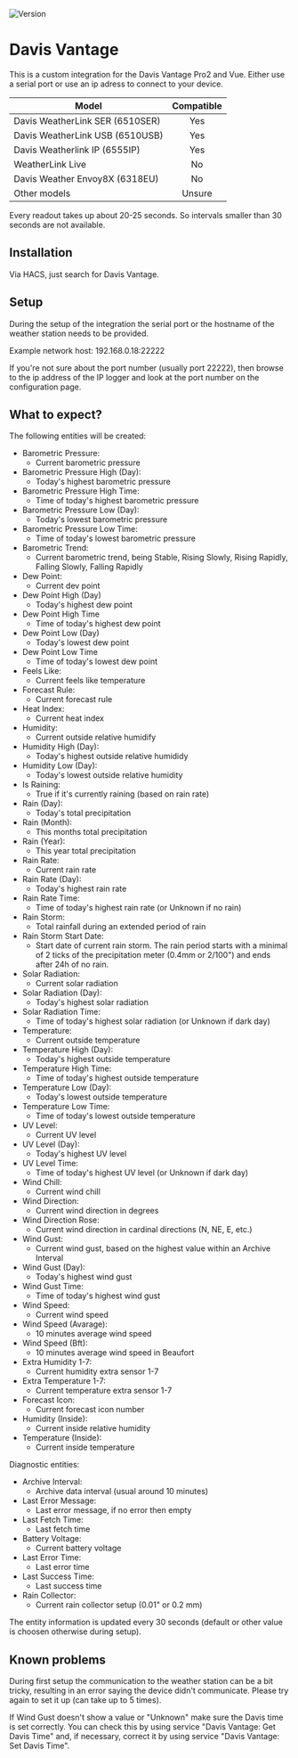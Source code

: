 ![Version](https://img.shields.io/github/v/release/MarcoGos/davis_vantage?include_prereleases)

# Davis Vantage

This is a custom integration for the Davis Vantage Pro2 and Vue. Either use a serial port or use an ip adress to connect to your device.

Model | Compatible
---|:---:
Davis WeatherLink SER (6510SER) | Yes
Davis WeatherLink USB (6510USB) | Yes
Davis Weatherlink IP (6555IP) | Yes 
WeatherLink Live | No
Davis Weather Envoy8X (6318EU) | No
Other models | Unsure

Every readout takes up about 20-25 seconds. So intervals smaller than 30 seconds are not available.

## Installation

Via HACS, just search for Davis Vantage.

## Setup

During the setup of the integration the serial port or the hostname of the weather station needs to be provided.

Example network host: 192.168.0.18:22222

If you're not sure about the port number (usually port 22222), then browse to the ip address of the IP logger and look at the port number on the configuration page.

## What to expect?

The following entities will be created:

- Barometric Pressure:
    - Current barometric pressure
- Barometric Pressure High (Day): 
    - Today's highest barometric pressure
- Barometric Pressure High Time:
    - Time of today's highest barometric pressure
- Barometric Pressure Low (Day): 
    - Today's lowest barometric pressure
- Barometric Pressure Low Time:
    - Time of today's lowest barometric pressure
- Barometric Trend: 
    - Current barometric trend, being Stable, Rising Slowly, Rising Rapidly, Falling Slowly, Falling Rapidly
- Dew Point: 
    - Current dev point
- Dew Point High (Day)
    - Today's highest dew point
- Dew Point High Time
    - Time of today's highest dew point
- Dew Point Low (Day)
    - Today's lowest dew point
- Dew Point Low Time
    - Time of today's lowest dew point
- Feels Like: 
    - Current feels like temperature
- Forecast Rule: 
    - Current forecast rule
- Heat Index: 
    - Current heat index
- Humidity: 
    - Current outside relative humidify
- Humidity High (Day): 
    - Today's highest outside relative humididy
- Humidity Low (Day): 
    - Today's lowest outside relative humidity
- Is Raining: 
    - True if it's currently raining (based on rain rate)
- Rain (Day): 
    - Today's total precipitation
- Rain (Month): 
    - This months total precipitation
- Rain (Year): 
    - This year total precipitation
- Rain Rate: 
    - Current rain rate
- Rain Rate (Day): 
    - Today's highest rain rate
- Rain Rate Time:
    - Time of today's highest rain rate (or Unknown if no rain)
- Rain Storm:
    - Total rainfall during an extended period of rain
- Rain Storm Start Date:
    - Start date of current rain storm. The rain period starts with a minimal of 2 ticks of the precipitation meter (0.4mm or 2/100") and ends after 24h of no rain.
- Solar Radiation: 
    - Current solar radiation
- Solar Radiation (Day): 
    - Today's highest solar radiation
- Solar Radiation Time:
    - Time of today's highest solar radiation (or Unknown if dark day)
- Temperature: 
    - Current outside temperature
- Temperature High (Day): 
    - Today's highest outside temperature
- Temperature High Time: 
    - Time of today's highest outside temperature
- Temperature Low (Day): 
    - Today's lowest outside temperature
- Temperature Low Time: 
    - Time of today's lowest outside temperature
- UV Level: 
    - Current UV level
- UV Level (Day): 
    - Today's highest UV level
- UV Level Time: 
    - Time of today's highest UV level (or Unknown if dark day)
- Wind Chill: 
    - Current wind chill
- Wind Direction: 
    - Current wind direction in degrees
- Wind Direction Rose: 
    - Current wind direction in cardinal directions (N, NE, E, etc.)
- Wind Gust: 
    - Current wind gust, based on the highest value within an Archive Interval
- Wind Gust (Day): 
    - Today's highest wind gust
- Wind Gust Time: 
    - Time of today's highest wind gust
- Wind Speed: 
    - Current wind speed
- Wind Speed (Avarage): 
    - 10 minutes average wind speed
- Wind Speed (Bft): 
    - 10 minutes average wind speed in Beaufort
- Extra Humidity 1-7: 
    - Current humidity extra sensor 1-7
- Extra Temperature 1-7:
    - Current temperature extra sensor 1-7
- Forecast Icon: 
    - Current forecast icon number
- Humidity (Inside): 
    - Current inside relative humidity
- Temperature (Inside): 
    - Current inside temperature

Diagnostic entities:
- Archive Interval: 
    - Archive data interval (usual around 10 minutes)
- Last Error Message: 
    - Last error message, if no error then empty
- Last Fetch Time: 
    - Last fetch time
- Battery Voltage: 
    - Current battery voltage
- Last Error Time: 
    - Last error time
- Last Success Time: 
    - Last success time
- Rain Collector: 
    - Current rain collector setup (0.01" or 0.2 mm)

The entity information is updated every 30 seconds (default or other value is choosen otherwise during setup).

## Known problems

During first setup the communication to the weather station can be a bit tricky, resulting in an error saying the device didn't communicate. Please try again to set it up (can take up to 5 times).

If Wind Gust doesn't show a value or "Unknown" make sure the Davis time is set correctly. You can check this by using service "Davis Vantage: Get Davis Time" and, if necessary, correct it by using service "Davis Vantage: Set Davis Time".
